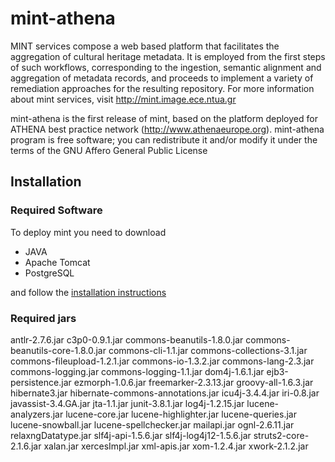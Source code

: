 # mint-athena

MINT services compose a web based platform that facilitates the aggregation of cultural heritage metadata. It is employed from the first steps of such workflows, corresponding to the ingestion, semantic alignment and aggregation of metadata records, and proceeds to implement a variety of remediation approaches for the resulting repository. For more information about mint services, visit http://mint.image.ece.ntua.gr 

mint-athena is the first release of mint,  based on the platform deployed for ATHENA best practice network (http://www.athenaeurope.org). 
mint-athena program is free software; you can redistribute it and/or modify it under the terms of the GNU Affero General Public License  

## Installation

### Required Software
To deploy mint you need to download

* JAVA 
* Apache Tomcat
* PostgreSQL

and follow the [installation instructions](http://mint.image.ece.ntua.gr/redmine/projects/mint/wiki/Mint_Installation_instructions)

### Required jars

antlr-2.7.6.jar 
c3p0-0.9.1.jar 
commons-beanutils-1.8.0.jar 
commons-beanutils-core-1.8.0.jar 
commons-cli-1.1.jar 
commons-collections-3.1.jar 
commons-fileupload-1.2.1.jar 
commons-io-1.3.2.jar 
commons-lang-2.3.jar 
commons-logging.jar 
commons-logging-1.1.jar 
dom4j-1.6.1.jar 
ejb3-persistence.jar 
ezmorph-1.0.6.jar 
freemarker-2.3.13.jar 
groovy-all-1.6.3.jar 
hibernate3.jar 
hibernate-commons-annotations.jar 
icu4j-3.4.4.jar 
iri-0.8.jar 
javassist-3.4.GA.jar 
jta-1.1.jar 
junit-3.8.1.jar 
log4j-1.2.15.jar 
lucene-analyzers.jar 
lucene-core.jar 
lucene-highlighter.jar 
lucene-queries.jar 
lucene-snowball.jar 
lucene-spellchecker.jar 
mailapi.jar 
ognl-2.6.11.jar 
relaxngDatatype.jar 
slf4j-api-1.5.6.jar 
slf4j-log4j12-1.5.6.jar 
struts2-core-2.1.6.jar 
xalan.jar 
xercesImpl.jar 
xml-apis.jar 
xom-1.2.4.jar 
xwork-2.1.2.jar 
